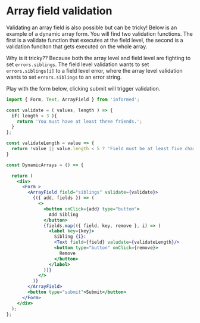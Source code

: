 # Array field validation

Validating an array field is also possible but can be tricky! Below is an example of 
a dynamic array form. You will find two validation functions. The first is a validate
function that executes at the field level, the second is a validation funciton that gets 
executed on the whole array. 

Why is it tricky?? Because both the array level and field level are fighting to set 
`errors.siblings`. The field level validation wants to set `errors.siblings[i]` to a field
level error, where the array level validation wants to set `errors.siblings` to an error string. 

Play with the form below, clicking submit will trigger validation.

<!-- STORY -->

```jsx
import { Form, Text, ArrayField } from 'informed';

const validate = ( values, length ) => {
  if( length < 3 ){
    return 'You must have at least three friends.';
  } 
};

const validateLength = value => {
  return !value || value.length < 5 ? 'Field must be at least five characters' : undefined;
}

const DynamicArrays = () => {

  return (
    <div>
      <Form >
        <ArrayField field="siblings" validate={validate}>
          {({ add, fields }) => (
            <>
              <button onClick={add} type="button">
                Add Sibling
              </button>
              {fields.map(({ field, key, remove }, i) => (
                <label key={key}>
                  Sibling {i}:
                  <Text field={field} valudate={validateLength}/>
                  <button type="button" onClick={remove}>
                    Remove
                  </button>
                </label>
              ))}
            </>
          )}
        </ArrayField>
        <button type="submit">Submit</button>
      </Form>
    </div>
  );
};
```
